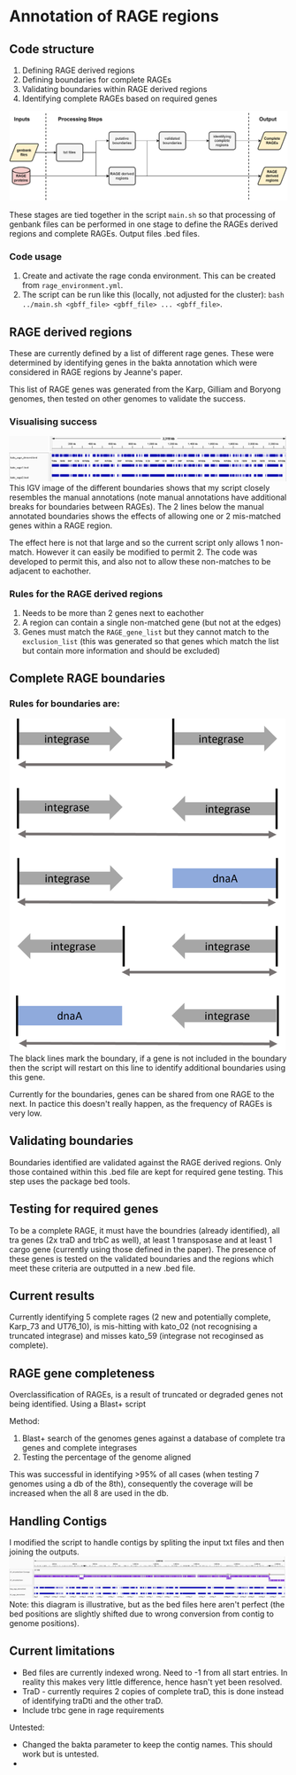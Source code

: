 # Annotation of RAGE regions
## Code structure 
1. Defining RAGE derived regions
2. Defining boundaries for complete RAGEs
3. Validating boundaries within RAGE derived regions
4. Identifying complete RAGEs based on required genes

![workflow](./diagrams/code_workflow.png)

These stages are tied together in the script `main.sh` so that processing of genbank files can be performed in one stage to define the RAGEs derived regions and complete RAGEs. Output files .bed files.

### Code usage
1. Create and activate the rage conda environment. This can be created from `rage_environment.yml`.
2. The script can be run like this (locally, not adjusted for the cluster):  `bash ../main.sh <gbff_file> <gbff_file> ... <gbff_file>`. 

## RAGE derived regions
These are currently defined by a list of different rage genes. These were determined by identifying genes in the bakta annotation which were considered in RAGE regions by Jeanne's paper. 

This list of RAGE genes was generated from the Karp, Gilliam and Boryong genomes, then tested on other genomes to validate the success.

### Visualising success
![kato rage derived regions](./diagrams/kato_rage_derived.png)
This IGV image of the different boundaries shows that my script closely resembles the manual annotations (note manual annotations have additional breaks for boundaries between RAGEs). The 2 lines below the manual annotated boundaries shows the effects of allowing one or 2 mis-matched genes within a RAGE region.


The effect here is not that large and so the current script only allows 1 non-match. However it can easily be modified to permit 2. The code was developed to permit this, and also not to allow these non-matches to be adjacent to eachother. 

### Rules for the RAGE derived regions
1. Needs to be more than 2 genes next to eachother
2. A region can contain a single non-matched gene (but not at the edges)
3. Genes must match the `RAGE_gene_list` but they cannot match to the `exclusion_list` (this was generated so that genes which match the list but contain more information and should be excluded)


## Complete RAGE boundaries
### Rules for boundaries are:
<img src="https://github.com/OKyne1/ot_genome_project/blob/main/2_annotation_scripts/4_rage_classification/diagrams/rage_boundaries_conditions.png" width="500">
The black lines mark the boundary, if a gene is not included in the boundary then the script will restart on this line to identify additional boundaries using this gene.

Currently for the boundaries, genes can be shared from one RAGE to the next. In pactice this doesn't really happen, as the frequency of RAGEs is very low.

## Validating boundaries
Boundaries identified are validated against the RAGE derived regions. Only those contained within this .bed file are kept for required gene testing. This step uses the package bed tools.


## Testing for required genes
To be a complete RAGE, it must have the boundries (already identified), all tra genes (2x traD and trbC as well), at least 1 transposase and at least 1 cargo gene (currently using those defined in the paper). The presence of these genes is tested on the validated boundaries and the regions which meet these criteria are outputted in a new .bed file.


## Current results
Currently identifying 5 complete rages (2 new and potentially complete, Karp_73 and UT76_10), is mis-hitting with kato_02 (not recognising a truncated integrase) and misses kato_59 (integrase not recoginsed as complete).

## RAGE gene completeness
Overclassification of RAGEs, is a result of truncated or degraded genes not being identified. Using a Blast+ script 

Method:
1. Blast+ search of the genomes genes against a database of complete tra genes and complete integrases
2. Testing the percentage of the genome aligned

This was successful in identifying >95% of all cases (when testing 7 genomes using a db of the 8th), consequently the coverage will be increased when the all 8 are used in the db.

## Handling Contigs
I modified the script to handle contigs by spliting the input txt files and then joining the outputs. 
![kato rage derived regions](./diagrams/contig_vs_complete_rage_derived2.png)
Note: this diagram is illustrative, but as the bed files here aren't perfect (the bed positions are slightly shifted due to wrong conversion from contig to genome positions).


## Current limitations
- Bed files are currently indexed wrong. Need to -1 from all start entries. In reality this makes very little difference, hence hasn't yet been resolved.
- TraD - currently requires 2 copies of complete traD, this is done instead of identifying traDti and the other traD.
- Include trbc gene in rage requirements

Untested:
- Changed the bakta parameter to keep the contig names. This should work but is untested.
- 
